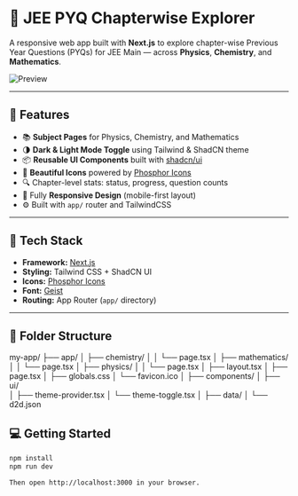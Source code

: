 # 📘 JEE PYQ Chapterwise Explorer

A responsive web app built with **Next.js** to explore chapter-wise Previous Year Questions (PYQs) for JEE Main — across **Physics**, **Chemistry**, and **Mathematics**.

![Preview](./public/preview-desktop-mobile.png)

---

## 🚀 Features

- 📚 **Subject Pages** for Physics, Chemistry, and Mathematics
- 🌗 **Dark & Light Mode Toggle** using Tailwind & ShadCN theme
- 📦 **Reusable UI Components** built with [shadcn/ui](https://ui.shadcn.com)
- 🎨 **Beautiful Icons** powered by [Phosphor Icons](https://phosphoricons.com)
- 🔍 Chapter-level stats: status, progress, question counts
- 📱 Fully **Responsive Design** (mobile-first layout)
- ⚙️ Built with `app/` router and TailwindCSS

---

## 🧱 Tech Stack

- **Framework:** [Next.js](https://nextjs.org)
- **Styling:** Tailwind CSS + ShadCN UI
- **Icons:** [Phosphor Icons](https://phosphoricons.com/)
- **Font:** [Geist](https://vercel.com/font)
- **Routing:** App Router (`app/` directory)

---

## 📂 Folder Structure

my-app/
├── app/
│   ├── chemistry/
│   │   └── page.tsx
│   ├── mathematics/
│   │   └── page.tsx
│   ├── physics/
│   │   └── page.tsx
│   ├── layout.tsx
│   ├── page.tsx
│   ├── globals.css
│   └── favicon.ico
│
├── components/
│   ├── ui/     
│   ├── theme-provider.tsx
│   └── theme-toggle.tsx
│
├── data/
│   └── d2d.json

## 💻 Getting Started

```bash
npm install
npm run dev

Then open http://localhost:3000 in your browser.

